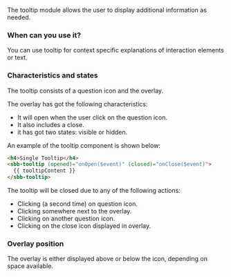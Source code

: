 The tooltip module allows the user to display additional information as needed.

### When can you use it?

You can use tooltip for context specific explanations of interaction elements or text.

### Characteristics and states

The tooltip consists of a question icon and the overlay.

The overlay has got the following characteristics:

- It will open when the user click on the question icon.
- It also includes a close.
- it has got two states: visible or hidden.

An example of the tooltip component is shown below:

```html
<h4>Single Tooltip</h4>
<sbb-tooltip (opened)="onOpen($event)" (closed)="onClose($event)">
  {{ tooltipContent }}
</sbb-tooltip>
```

The tooltip will be closed due to any of the following actions:

- Clicking (a second time) on question icon.
- Clicking somewhere next to the overlay.
- Clicking on another question icon.
- Clicking on the close icon displayed in overlay.

### Overlay position

The overlay is either displayed above or below the icon, depending on space available.
